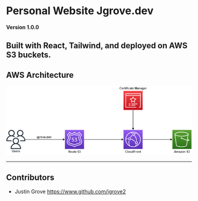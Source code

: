 # Personal Website Jgrove.dev

**Version 1.0.0**

Built with React, Tailwind, and deployed on AWS S3 buckets.
---
## AWS Architecture
![](ReadImages/jgrovedev.png)

---
## Contributors
- Justin Grove <https://www.github.com/jgrove2>
